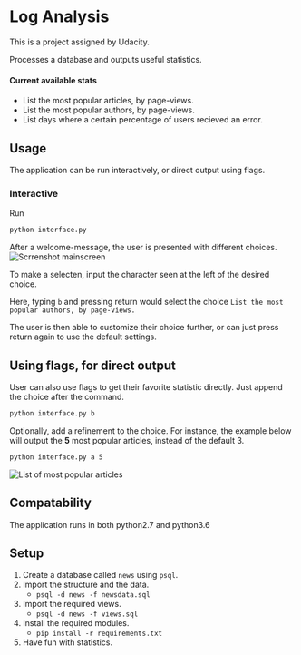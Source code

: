 # Log Analysis

This is a project assigned by Udacity.

Processes a database and outputs useful statistics.

#### Current available stats

- List the most popular articles, by page-views.
- List the most popular authors, by page-views.
- List days where a certain percentage of users recieved an error.


## Usage

The application can be run interactively, or direct output using flags.

### Interactive

Run

```bash
python interface.py
```

After a welcome-message, the user is presented with different choices.
![Scrrenshot mainscreen](http://i66.tinypic.com/23sc09v.png)

To make a selecten, input the character seen at the left of the desired choice.

Here, typing `b` and pressing return would select the choice `List the most popular authors, by page-views.`

The user is then able to customize their choice further, or can just press return again to use the default settings.

## Using flags, for direct output

User can also use flags to get their favorite statistic directly. Just append the choice after the command.

```bash
python interface.py b
```

Optionally, add a refinement to the choice. For instance, the example below will output the **5** most popular articles, instead of the default 3.

```bash
python interface.py a 5
```
![List of most popular articles](http://i66.tinypic.com/2wf3jud.png)

## Compatability

The application runs in both python2.7 and python3.6

## Setup

1. Create a database called `news` using `psql`.
2. Import the structure and the data.
    - `psql -d news -f newsdata.sql`
3. Import the required views.
    - `psql -d news -f views.sql`
4. Install the required modules.
    - `pip install -r requirements.txt`
5. Have fun with statistics.
